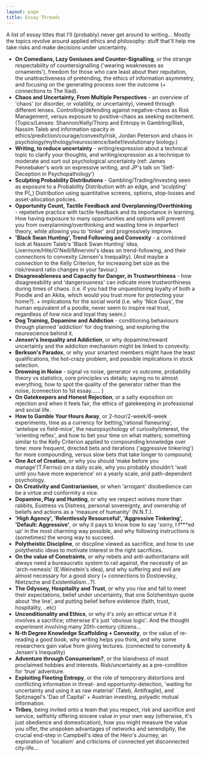 ```yaml
---
layout: page
title: Essay Threads
---
```


A list of essay titles that I'll (probably) never get around to writing...
Mostly the topics revolve around applied ethics and philosophy: stuff that'll help me take risks and make decisions under uncertainty. 

* **On Comedians, Lazy Geniuses and Counter-Signalling**, or the strange respectability of countersignalling ('wearing weaknesses as ornaments'), freedom for those who care least about their reputation, the unattractiveness of pretending, the ethics of information asymmetry, and focusing on the generating process over the outcome (+ connections to The Iliad).
* **Chaos and Uncertainty, From Multiple Perspectives** - an overview of 'chaos' (or disorder, or volatility, or uncertainty), viewed through different lenses. Controlling/defending against negative-chaos as Risk Management, versus exposure to positive-chaos as seeking excitement.(Topics/Lenses: Shannon/Kelly/Thorp and Entropy in Gambling/Risk, Nassim Taleb and information opacity in ethics/prediction/courage/convexity/risk, Jordan Peterson and chaos in psychology/mythology/neuroscience/belief/evolutionary biology.)
* **Writing, to reduce uncertainty** - writing/expression about a technical topic to clarify your thoughts, and writing/expression as a technique to moderate and sort out psychological uncertainty (ref: James Pennebaker's work on expressive writing, and JP's talk on 'Self-Deception in Psychopathology')
* **Sculpting Probability Distributions** - Gambling/Trading/Investing seen as exposure to a Probability Distribution with an edge, and 'sculpting' the P(\_\) Distribution using quantitative screens, options, stop-losses and asset-allocation policies.
* **Opportunity Count, Tactile Feedback and Overplanning/Overthinking** - repetetive practice with tactile feedback and its importance in learning. How having exposure to many opportunities and options will prevent you from overplanning/overthinking and wasting time in imperfect theory, while allowing you to 'tinker' and progressively improve.
* **'Black Swan Hunting', Trend Following and Convexity** - a combined look at Nassim Taleb's 'Black Swan Hunting' idea, Livermore/Hite/O'Neill/Minervini's ideas on trend-following, and their connections to convexity (Jensen's Inequality). (And maybe a connection to the Kelly Criterion, for increasing bet size as the risk/reward ratio changes in your favour.)
* **Disagreeableness and Capacity for Danger, in Trustworthiness** - how disagreeability and 'dangerousness' can indicate more trustworthiness during times of chaos. (i.e. if you had the unquestioning loyalty of both a Poodle and an Akita, which would you trust more for protecting your home?). + implications for the social world (i.e. why 'Nice Guys', the human equivalent of a poodle, never seem to inspire real trust, regardless of how nice and loyal they seem.) 
* **Dog Training, Dopamine and Addiction** - conditioning behaviours through planned 'addiction' for dog training, and exploring the neuroscience behind it.
* **Jensen's Inequality and Addiction**, or why dopamine/reward uncertainty and the addiction mechanism might be linked to convexity.
* **Berkson's Paradox**, or why your smartest members might have the least qualifications, the hot-crazy problem, and possible implications in stock selection.
* **Drowning in Noise** - signal vs noise, generator vs outcome, probability theory vs statistics, core principles vs details; saying no to almost everything, how to spot the quality of the generator rather than the noise, (connection to 1st essay...... )
* **On Gatekeepers and Honest Rejection**, or a salty exposition on rejection and when it feels fair, the ethics of gatekeeping in professional and social life.
* **How to Gamble Your Hours Away**, or 2-hour/2-week/6-week experiments, time as a currency for betting,'rational flaneuring', 'antelope vs field-mice', the neuropsychology of curiosity/interest, the 'orienting reflex', and how to bet your time on what matters; something similar to the Kelly Criterion applied to compounding knowledge over time: more frequent, directed bets and iterations ('aggressive tinkering') for more compounding, versus slow bets that take longer to compound; 
* **One Act of Creation**, or why you should 'make before you manage'(T.Ferriss) on a daily scale, why you probably shouldn't 'wait until you have more experience' on a yearly scale, and path-dependent psychology.
* **On Creativity and Contrarianism**, or when 'arrogant' disobedience can be a virtue and conformity a vice. 
* **Dopamine, Play and Hunting**, or why we respect wolves more than rabbits, Eustress vs Distress, personal sovereignty, and ownership of beliefs and actions as a 'measure of humanity' (N.N.T.).
* **'High Agency', 'Relentlessly Resourceful', 'Aggressive Tinkering', 'Default: Aggressive'**, or why it pays to know how to say 'sorry, I f\*\*\*ed up' in the most charming way possible, and why following instructions is (sometimes) the wrong way to succeed.
* **Polytheistic Discipline**, or discpline viewed as sacrifice, and how to use polytheistic ideas to motivate interest in the right sacrifices. 
* **On the value of Constraints**, or why rebels and anti-authoritarians will always need a bureaucratic system to rail against, the necessity of an 'arch-nemesis' (E.Weinstein's idea), and why suffering and evil are almost necessary for a good story (+ connections to Dostoevsky, Nietzsche and Existentialism...?).
* **The Odyssey, Hospitality and Trust**, or why you rise and fall to meet their expectations, belief under uncertainty, that one Solzhenitsyn quote about 'the line', and putting belief before evidence (faith, trust, hospitality, ..etc) 
* **Unconditionality and Ethics**, or why it's only an ethical virtue if it involves a sacrifice; otherwise it's just 'obvious logic'. And the thought experiment involving many 20th-century citizens...
* **N-th Degree Knowledge Scaffolding + Convexity**, or the value of re-reading a good book, why writing helps you think, and why some researchers gain value from giving lectures. (connected to convexity & Jensen's Inequality)
* **Adventure through Consumerism?**, or the blandness of most proclaimed hobbies and interests. Risk/uncertainty as a pre-condition for 'true' adventure.
* **Exploiting Fleeting Entropy**, or the role of temporary distortions and conflicting information in threat- and opportunity-detection, 'waiting for uncertainty and using it as raw material' (Taleb, Antifragile), and Spitznagel's 'Dao of Capital' + Austrian investing, polyadic mutual information.
* **Tribes**, being invited onto a team that you respect, risk and sacrifice and service, selfishly offering sincere value in your own way (otherwise, it's just obedience and domestication), how you might measure the value you offer, the unspoken advantages of networks and serendipity, the crucial end-step in Campbell's idea of the Hero's Journey, an exploration of 'localism' and criticisms of connected yet disconnected city-life...





